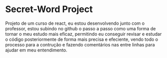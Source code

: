 # Secret-Word Project
Projeto de um curso de react, eu estou desenvolvendo junto com o professor, estou subindo no github o passo a passo como uma forma de tornar o meu estudo mais eficaz, permitindo eu conseguir revisar 
e estudar o código posteriormente de forma mais precisa e efeciente, vendo todo o processo para a contrução e fazendo comentários nas entre linhas para ajudar em meu entendimento.

